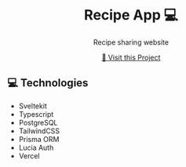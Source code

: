 <h1 align="center" style="font-weight: bold;">Recipe App 💻</h1>

<p align="center">
</p>
<p align="center">Recipe sharing website</p>
<p align="center">
<a href="https://recipes.brendan.monster">📱 Visit this Project</a>
</p>
<h2 id="technologies">💻 Technologies</h2>
<ul>
  <li>
    Sveltekit
  </li>
  <li>
    Typescript
  </li>
  <li>
    PostgreSQL  
  </li>
  <li>
    TailwindCSS
  </li>
  <li>
    Prisma ORM  
  </li>
  <li>
    Lucia Auth  
  </li>
  <li>
    Vercel  
  </li>
</ul>
